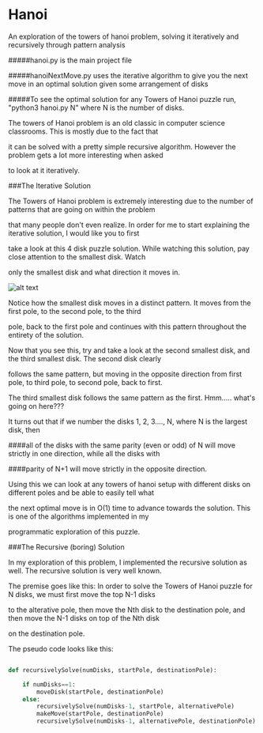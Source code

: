 # Hanoi
An exploration of the towers of hanoi problem, solving it iteratively and recursively through pattern analysis

#####hanoi.py is the main project file

#####hanoiNextMove.py uses the iterative algorithm to give you the next move in an optimal solution given some arrangement of disks

#####To see the optimal solution for any Towers of Hanoi puzzle run, "python3 hanoi.py N" where N is the number of disks.

The towers of Hanoi problem is an old classic in computer science classrooms. This is mostly due to the fact that

it can be solved with a pretty simple recursive algorithm. However the problem gets a lot more interesting when asked

to look at it iteratively. 

###The Iterative Solution

The Towers of Hanoi problem is extremely interesting due to the number of patterns that are going on within the problem

that many people don't even realize. In order for me to start explaining the iterative solution, I would like you to first

take a look at this 4 disk puzzle solution. While watching this solution, pay close attention to the smallest disk. Watch 

only the smallest disk and what direction it moves in. 


![alt text](https://github.com/jjrylearn/Hanoi/blob/master/animations/hanoi.gif "puzzle solution n=4")

Notice how the smallest disk moves in a distinct pattern. It moves from the first pole, to the second pole, to the third

pole, back to the first pole and continues with this pattern throughout the entirety of the solution. 

Now that you see this, try and take a look at the second smallest disk, and the third smallest disk. The second disk clearly

follows the same pattern, but moving in the opposite direction from first pole, to third pole, to second pole, back to first. 

The third smallest disk follows the same pattern as the first. Hmm..... what's going on here???

It turns out that if we number the disks 1, 2, 3...., N, where N is the largest disk, then 

####all of the disks with the same parity (even or odd) of N will move strictly in one direction, while all the disks with 

####parity of N+1 will move strictly in the opposite direction.

Using this we can look at any towers of hanoi setup with different disks on different poles and be able to easily tell what 

the next optimal move is in O(1) time to advance towards the solution. This is one of the algorithms implemented in my 

programmatic exploration of this puzzle. 


###The Recursive (boring) Solution

In my exploration of this problem, I implemented the recursive solution as well. The recursive solution is very well known.

The premise goes like this: In order to solve the Towers of Hanoi puzzle for N disks, we must first move the top N-1 disks

to the alterative pole, then move the Nth disk to the destination pole, and then move the N-1 disks on top of the Nth disk

on the destination pole. 

The pseudo code looks like this:

```python

def recursivelySolve(numDisks, startPole, destinationPole):

	if numDisks==1:
		moveDisk(startPole, destinationPole)
	else:
		recursivelySolve(numDisks-1, startPole, alternativePole)
		makeMove(startPole, destinationPole)
		recursivelySolve(numDisks-1, alternativePole, destinationPole)
```
